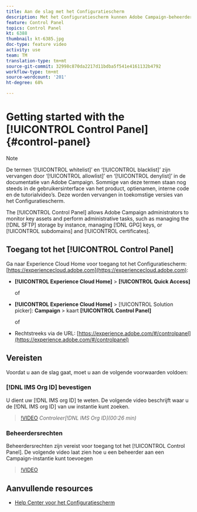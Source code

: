 ```yaml
---
title: Aan de slag met het Configuratiescherm
description: Met het Configuratiescherm kunnen Adobe Campaign-beheerders belangrijke elementen controleren en beheertaken uitvoeren, zoals het beheren van de SFTP-opslag per instantie, het beheren van GPG-sleutels of subdomeinen en certificaten.
feature: Control Panel
topics: Control Panel
kt: 6388
thumbnail: kt-6385.jpg
doc-type: feature video
activity: use
team: TM
translation-type: tm+mt
source-git-commit: 32998c870da2217d11bdba5f541e4161132b4792
workflow-type: tm+mt
source-wordcount: '201'
ht-degree: 68%

---
```



# Getting started with the [!UICONTROL Control Panel] {#control-panel}

>[!NOTE]
>
>De termen ‘[!UICONTROL whitelist]’ en ‘[!UICONTROL blacklist]’ zijn vervangen door ‘[!UICONTROL allowlist]’ en ‘[!UICONTROL denylist]’ in de documentatie van Adobe Campaign. Sommige van deze termen staan nog steeds in de gebruikersinterface van het product, optienamen, interne code en de tutorialvideo’s. Deze worden vervangen in toekomstige versies van het Configuratiescherm.

The [!UICONTROL Control Panel] allows Adobe Campaign administrators to monitor key assets and perform administrative tasks, such as managing the [!DNL SFTP] storage by instance, managing [!DNL GPG] keys, or [!UICONTROL subdomains] and [!UICONTROL certificates].

## Toegang tot het [!UICONTROL Control Panel]

Ga naar Experience Cloud Home voor toegang tot het Configuratiescherm: [https://experiencecloud.adobe.com](https://experiencecloud.adobe.com):

* **[!UICONTROL Experience Cloud Home]** > **[!UICONTROL Quick Access]**

   of
* **[!UICONTROL Experience Cloud Home]**  > [!UICONTROL Solution picker]: **Campaign** > kaart **[!UICONTROL Control Panel]**

   of

* Rechtstreeks via de URL: [https://experience.adobe.com/#/controlpanel](https://experience.adobe.com/#/controlpanel)

## Vereisten

Voordat u aan de slag gaat, moet u aan de volgende voorwaarden voldoen:

### [!DNL IMS Org ID] bevestigen

U dient uw [!DNL IMS org ID] te weten. De volgende video beschrijft waar u de [!DNL IMS org ID] van uw instantie kunt zoeken.

>[!VIDEO](https://video.tv.adobe.com/v/27183?quality=12)
*Controleer[!DNL IMS Org ID](00:26 min)*

### Beheerdersrechten

Beheerdersrechten zijn vereist voor toegang tot het [!UICONTROL Control Panel].
De volgende video laat zien hoe u een beheerder aan een Campaign-instantie kunt toevoegen

>[!VIDEO](https://video.tv.adobe.com/v/27147?quality=12)

## Aanvullende resources

* [Help Center voor het Configuratiescherm](https://docs.adobe.com/content/help/nl-NL/control-panel/using/control-panel-home.html)

